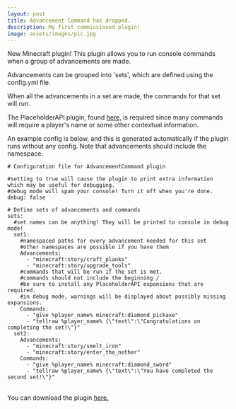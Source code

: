 ```yaml
---
layout: post
title: Advancement Command has dropped.
description: My first commissioned plugin!
image: assets/images/pic.jpg
---
```

New Minecraft plugin! 
This plugin allows you to run console commands when a group of advancements are made.

Advancements can be grouped into 'sets', which are defined using the config.yml file.

When all the advancements in a set are made, the commands for that set will run.

The PlaceholderAPI plugin, found <a href="https://www.spigotmc.org/resources/placeholderapi.6245/">here,</a>
is required since many commands will require a player's name or some other contextual information.

An example config is below, and this is generated automatically if the plugin runs without any config.
Note that advancements should include the namespace.

```
# Configuration file for AdvancementCommand plugin

#setting to true will cause the plugin to print extra information which may be useful for debugging.
#debug mode will spam your console! Turn it off when you're done.
debug: false

# Define sets of advancements and commands
sets:
  #set names can be anything! They will be printed to console in debug mode!
  set1:
    #namespaced paths for every advancement needed for this set
    #other namespaces are possible if you have them
    Advancements:
      - "minecraft:story/craft_planks"
      - "minecraft:story/upgrade_tools"
    #commands that will be run if the set is met.
    #commands should not include the beginning /
    #be sure to install any PlaceholderAPI expansions that are required.
    #in debug mode, warnings will be displayed about possibly missing expansions.
    Commands:
      - "give %player_name% minecraft:diamond_pickaxe"
      - "tellraw %player_name% {\"text\":\"Congratulations on completing the set!\"}"
  set2:
    Advancements:
      - "minecraft:story/smelt_iron"
      - "minecraft:story/enter_the_nether"
    Commands:
      - "give %player_name% minecraft:diamond_sword"
      - "tellraw %player_name% {\"text\":\"You have completed the second set!\"}"

```

<br>
You can download the plugin <a href="https://www.spigotmc.org/resources/advancementcommand.109739/">here.</a>
